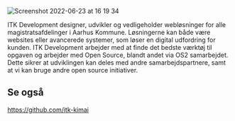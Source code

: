 
![Screenshot 2022-06-23 at 16 19 34](https://user-images.githubusercontent.com/5631988/175321820-665d3b89-7f0f-4483-83f3-a97228554f10.png)

ITK Development designer, udvikler og vedligeholder webløsninger for alle magistratsafdelinger i Aarhus Kommune. Løsningerne kan både være websites eller avancerede systemer, som løser en digital udfordring for kunden. ITK Development arbejder med at finde det bedste værktøj til opgaven og arbejder med Open Source, blandt andet via OS2 samarbejdet. Dette sikrer at udviklingen kan deles med andre samarbejdspartnere, samt at vi kan bruge andre open source initiativer.

## Se også

<https://github.com/itk-kimai>
